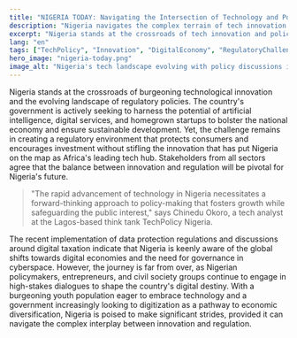 ```yaml
---
title: "NIGERIA TODAY: Navigating the Intersection of Technology and Policy"
description: "Nigeria navigates the complex terrain of tech innovation and regulatory policies."
excerpt: "Nigeria stands at the crossroads of tech innovation and policy regulation."
lang: "en"
tags: ["TechPolicy", "Innovation", "DigitalEconomy", "RegulatoryChallenges", "NationalDevelopment"]
hero_image: "nigeria-today.png"
image_alt: "Nigeria's tech landscape evolving with policy discussions in the background"
---
```


Nigeria stands at the crossroads of burgeoning technological innovation and the evolving landscape of regulatory policies. The country's government is actively seeking to harness the potential of artificial intelligence, digital services, and homegrown startups to bolster the national economy and ensure sustainable development. Yet, the challenge remains in creating a regulatory environment that protects consumers and encourages investment without stifling the innovation that has put Nigeria on the map as Africa's leading tech hub. Stakeholders from all sectors agree that the balance between innovation and regulation will be pivotal for Nigeria's future.

> "The rapid advancement of technology in Nigeria necessitates a forward-thinking approach to policy-making that fosters growth while safeguarding the public interest," says Chinedu Okoro, a tech analyst at the Lagos-based think tank TechPolicy Nigeria.

The recent implementation of data protection regulations and discussions around digital taxation indicate that Nigeria is keenly aware of the global shifts towards digital economies and the need for governance in cyberspace. However, the journey is far from over, as Nigerian policymakers, entrepreneurs, and civil society groups continue to engage in high-stakes dialogues to shape the country's digital destiny. With a burgeoning youth population eager to embrace technology and a government increasingly looking to digitization as a pathway to economic diversification, Nigeria is poised to make significant strides, provided it can navigate the complex interplay between innovation and regulation.